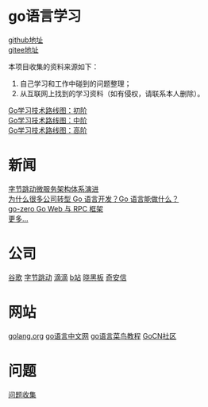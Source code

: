 # go语言学习

[github地址](https://github.com/xjieinfo/gostudy)  
[gitee地址](https://gitee.com/xjieinfo/gostudy)

本项目收集的资料来源如下：
1. 自己学习和工作中碰到的问题整理；
2. 从互联网上找到的学习资料（如有侵权，请联系本人删除）。

[Go学习技术路线图：初阶](img/go-programming-language-learning-roadmap-2021-2.png)  
[Go学习技术路线图：中阶](img/go-programming-language-learning-roadmap-2021-3.png)  
[Go学习技术路线图：高阶](img/go-programming-language-learning-roadmap-2021-4.png)  

# 新闻
[字节跳动微服务架构体系演进](https://mp.weixin.qq.com/s/1dgCQXpeufgMTMq_32YKuQ)  
[为什么很多公司转型 Go 语言开发？Go 语言能做什么？](https://new.qq.com/omn/20210723/20210723A0AVIU00.html)  
[go-zero Go Web 与 RPC 框架](https://www.oschina.net/p/go-zero?hmsr=aladdin1e1)  
[更多...](news/news.md)

# 公司
[谷歌](company/google.md) 
[字节跳动](company/bytedance.md) 
[滴滴](company/didiglobal.md)
[b站](company/bilibili.md)
[晓黑板](company/xiaoheiban.md)
[奇安信](company/qianxin.md)

# 网站
[golang.org](https://golang.org/)
[go语言中文网](https://studygolang.com/)
[go语言菜鸟教程](https://www.runoob.com/go/go-tutorial.html)
[GoCN社区](https://gocn.vip/)

# 问题
[问题收集](question/index.md)


